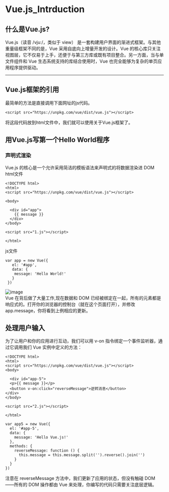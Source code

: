 Vue.js_Intrduction
===
## 什么是Vue.js?
Vue.js（读音 /vjuː/，类似于 view） 是一套构建用户界面的渐进式框架。与其他重量级框架不同的是，Vue 采用自底向上增量开发的设计。Vue 的核心库只关注视图层，它不仅易于上手，还便于与第三方库或既有项目整合。另一方面，当与单文件组件和 Vue 生态系统支持的库结合使用时，Vue 也完全能够为复杂的单页应用程序提供驱动。
***
## Vue.js框架的引用
最简单的方法是直接调用下面网址的js代码。  

```<script src="https://unpkg.com/vue/dist/vue.js"></script>```  

将这段代码放到html文件中，我们就可以使用关于Vue.js框架了。
## 用Vue.js写第一个Hello World程序
### 声明式渲染
Vue.js 的核心是一个允许采用简洁的模板语法来声明式的将数据渲染进 DOM  
html文件  
```
<!DOCTYPE html>
<html>
<script src="https://unpkg.com/vue/dist/vue.js"></script>

<body>

  <div id="app">
    {{ message }}
  </div>
</body>

<script src="1.js"></script>

</html>
```
js文件
``` 
var app = new Vue({
   el: '#app',
   data: {
    message: 'Hello World!'
   }
 }) 
 ```
 ![image](https://github.com/JohnChin/Vue_Intrduction/blob/quote/quote/result.png)  
Vue 在背后做了大量工作,现在数据和 DOM 已经被绑定在一起，所有的元素都是响应式的。打开你的浏览器的控制台（就在这个页面打开），并修改 app.message，你将看到上例相应的更新。
## 处理用户输入
为了让用户和你的应用进行互动，我们可以用 v-on 指令绑定一个事件监听器，通过它调用我们 Vue 实例中定义的方法：  
```
<!DOCTYPE html>
<html>
<script src="https://unpkg.com/vue/dist/vue.js"></script>
<body>

  <div id="app-5">
  <p>{{ message }}</p>
  <button v-on:click="reverseMessage">逆转消息</button>
</div>
</body>

<script src="2.js"></script>

</html>
```
```
var app5 = new Vue({
  el: '#app-5',
  data: {
    message: 'Hello Vue.js!'
  },
  methods: {
    reverseMessage: function () {
      this.message = this.message.split('').reverse().join('')
    }
  }
})
```
注意在 reverseMessage 方法中，我们更新了应用的状态，但没有触碰 DOM——所有的 DOM 操作都由 Vue 来处理，你编写的代码只需要关注底层逻辑。
